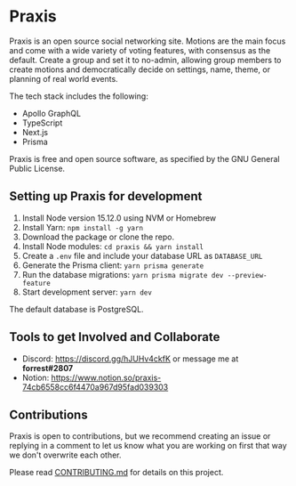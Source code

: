 # Praxis

Praxis is an open source social networking site. Motions are the main focus and come with a wide variety of voting features, with consensus as the default. Create a group and set it to no-admin, allowing group members to create motions and democratically decide on settings, name, theme, or planning of real world events.

The tech stack includes the following:

- Apollo GraphQL
- TypeScript
- Next.js
- Prisma

Praxis is free and open source software, as specified by the GNU General Public License.

## Setting up Praxis for development

1. Install Node version 15.12.0 using NVM or Homebrew
2. Install Yarn: `npm install -g yarn`
3. Download the package or clone the repo.
4. Install Node modules: `cd praxis && yarn install`
5. Create a `.env` file and include your database URL as `DATABASE_URL`
6. Generate the Prisma client: `yarn prisma generate`
7. Run the database migrations: `yarn prisma migrate dev --preview-feature`
8. Start development server: `yarn dev`

The default database is PostgreSQL.

## Tools to get Involved and Collaborate

- Discord: https://discord.gg/hJUHv4ckfK or message me at **forrest#2807**
- Notion: https://www.notion.so/praxis-74cb6558cc6f4470a967d95fad039303

## Contributions

Praxis is open to contributions, but we recommend creating an issue or replying in a comment to let us know what you are working on first that way we don't overwrite each other.

Please read [CONTRIBUTING.md](https://github.com/forrestwilkins/praxis/blob/main/CONTRIBUTING.md) for details on this project.

